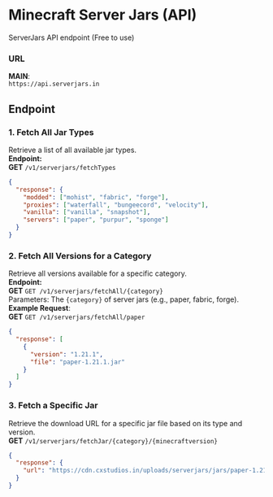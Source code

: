 # Minecraft Server Jars (API)

ServerJars API endpoint (Free to use)
### URL
**MAIN**: <br>
`https://api.serverjars.in`
## Endpoint
### 1. Fetch All Jar Types
Retrieve a list of all available jar types. <br>
**Endpoint:** <br>
**GET** `/v1/serverjars/fetchTypes`
```json
{
  "response": {
    "modded": ["mohist", "fabric", "forge"],
    "proxies": ["waterfall", "bungeecord", "velocity"],
    "vanilla": ["vanilla", "snapshot"],
    "servers": ["paper", "purpur", "sponge"]
  }
}
```
### 2. Fetch All Versions for a Category
Retrieve all versions available for a specific category. <br>
**Endpoint:** <br>
**GET** `GET /v1/serverjars/fetchAll/{category}` <br>
Parameters: The `{category}` of server jars (e.g., paper, fabric, forge). <br>
  **Example Request**: <br>
     **GET** `GET /v1/serverjars/fetchAll/paper`
```json
{
  "response": [
    {
      "version": "1.21.1",
      "file": "paper-1.21.1.jar"
    }
  ]
}
```
### 3. Fetch a Specific Jar
Retrieve the download URL for a specific jar file based on its type and version. <br>
**GET** `/v1/serverjars/fetchJar/{category}/{minecraftversion}`
```json
{
  "response": {
    "url": "https://cdn.cxstudios.in/uploads/serverjars/jars/paper-1.21.jar"
  }
}
```

